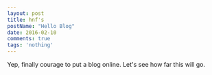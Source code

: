 ```yaml
---
layout: post
title: hnf's
postName: "Hello Blog"
date: 2016-02-10
comments: true
tags: 'nothing'
---
```

Yep, finally courage to put a blog online. Let's see how far this will go.
